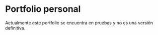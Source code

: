 # Portfolio personal

Actualmente este portfolio se encuentra en pruebas y no es una versión definitiva.
